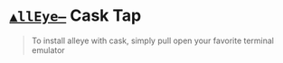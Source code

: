 # [`▲llEye—`](http://all-eye.io) Cask Tap
> To install alleye with cask, simply pull open your favorite terminal emulator
